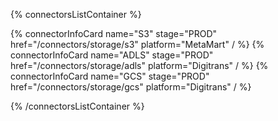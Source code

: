 {% connectorsListContainer %}

{% connectorInfoCard name="S3" stage="PROD" href="/connectors/storage/s3" platform="MetaMart" / %}
{% connectorInfoCard name="ADLS" stage="PROD" href="/connectors/storage/adls" platform="Digitrans" / %}
{% connectorInfoCard name="GCS" stage="PROD" href="/connectors/storage/gcs" platform="Digitrans" / %}

{% /connectorsListContainer %}